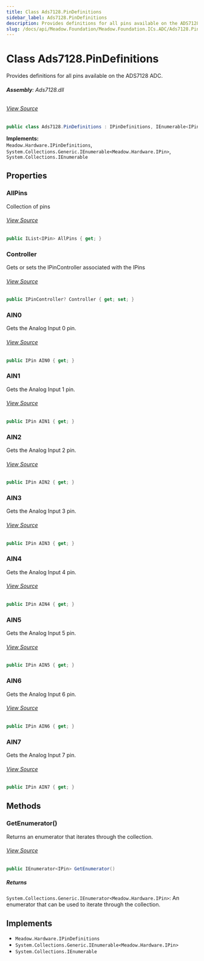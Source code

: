 ```yaml
---
title: Class Ads7128.PinDefinitions
sidebar_label: Ads7128.PinDefinitions
description: Provides definitions for all pins available on the ADS7128 ADC.
slug: /docs/api/Meadow.Foundation/Meadow.Foundation.ICs.ADC/Ads7128.PinDefinitions
---
```

# Class Ads7128.PinDefinitions
Provides definitions for all pins available on the ADS7128 ADC.

###### **Assembly**: Ads7128.dll
###### [View Source](https://github.com/WildernessLabs/Meadow.Foundation.git/blob/develop/Source/Meadow.Foundation.Peripherals/ICs.ADC.Ads7128/Driver/Ads7128.PinDefinitions.cs#L16)
```csharp title="Declaration"
public class Ads7128.PinDefinitions : IPinDefinitions, IEnumerable<IPin>, IEnumerable
```
**Implements:**  
`Meadow.Hardware.IPinDefinitions`, `System.Collections.Generic.IEnumerable<Meadow.Hardware.IPin>`, `System.Collections.IEnumerable`

## Properties
### AllPins
Collection of pins
###### [View Source](https://github.com/WildernessLabs/Meadow.Foundation.git/blob/develop/Source/Meadow.Foundation.Peripherals/ICs.ADC.Ads7128/Driver/Ads7128.PinDefinitions.cs#L23)
```csharp title="Declaration"
public IList<IPin> AllPins { get; }
```
### Controller
Gets or sets the IPinController associated with the IPins
###### [View Source](https://github.com/WildernessLabs/Meadow.Foundation.git/blob/develop/Source/Meadow.Foundation.Peripherals/ICs.ADC.Ads7128/Driver/Ads7128.PinDefinitions.cs#L26)
```csharp title="Declaration"
public IPinController? Controller { get; set; }
```
### AIN0
Gets the Analog Input 0 pin.
###### [View Source](https://github.com/WildernessLabs/Meadow.Foundation.git/blob/develop/Source/Meadow.Foundation.Peripherals/ICs.ADC.Ads7128/Driver/Ads7128.PinDefinitions.cs#L44)
```csharp title="Declaration"
public IPin AIN0 { get; }
```
### AIN1
Gets the Analog Input 1 pin.
###### [View Source](https://github.com/WildernessLabs/Meadow.Foundation.git/blob/develop/Source/Meadow.Foundation.Peripherals/ICs.ADC.Ads7128/Driver/Ads7128.PinDefinitions.cs#L57)
```csharp title="Declaration"
public IPin AIN1 { get; }
```
### AIN2
Gets the Analog Input 2 pin.
###### [View Source](https://github.com/WildernessLabs/Meadow.Foundation.git/blob/develop/Source/Meadow.Foundation.Peripherals/ICs.ADC.Ads7128/Driver/Ads7128.PinDefinitions.cs#L70)
```csharp title="Declaration"
public IPin AIN2 { get; }
```
### AIN3
Gets the Analog Input 3 pin.
###### [View Source](https://github.com/WildernessLabs/Meadow.Foundation.git/blob/develop/Source/Meadow.Foundation.Peripherals/ICs.ADC.Ads7128/Driver/Ads7128.PinDefinitions.cs#L83)
```csharp title="Declaration"
public IPin AIN3 { get; }
```
### AIN4
Gets the Analog Input 4 pin.
###### [View Source](https://github.com/WildernessLabs/Meadow.Foundation.git/blob/develop/Source/Meadow.Foundation.Peripherals/ICs.ADC.Ads7128/Driver/Ads7128.PinDefinitions.cs#L96)
```csharp title="Declaration"
public IPin AIN4 { get; }
```
### AIN5
Gets the Analog Input 5 pin.
###### [View Source](https://github.com/WildernessLabs/Meadow.Foundation.git/blob/develop/Source/Meadow.Foundation.Peripherals/ICs.ADC.Ads7128/Driver/Ads7128.PinDefinitions.cs#L109)
```csharp title="Declaration"
public IPin AIN5 { get; }
```
### AIN6
Gets the Analog Input 6 pin.
###### [View Source](https://github.com/WildernessLabs/Meadow.Foundation.git/blob/develop/Source/Meadow.Foundation.Peripherals/ICs.ADC.Ads7128/Driver/Ads7128.PinDefinitions.cs#L122)
```csharp title="Declaration"
public IPin AIN6 { get; }
```
### AIN7
Gets the Analog Input 7 pin.
###### [View Source](https://github.com/WildernessLabs/Meadow.Foundation.git/blob/develop/Source/Meadow.Foundation.Peripherals/ICs.ADC.Ads7128/Driver/Ads7128.PinDefinitions.cs#L135)
```csharp title="Declaration"
public IPin AIN7 { get; }
```
## Methods
### GetEnumerator()
Returns an enumerator that iterates through the collection.
###### [View Source](https://github.com/WildernessLabs/Meadow.Foundation.git/blob/develop/Source/Meadow.Foundation.Peripherals/ICs.ADC.Ads7128/Driver/Ads7128.PinDefinitions.cs#L159)
```csharp title="Declaration"
public IEnumerator<IPin> GetEnumerator()
```

##### Returns

`System.Collections.Generic.IEnumerator<Meadow.Hardware.IPin>`: An enumerator that can be used to iterate through the collection.
## Implements

* `Meadow.Hardware.IPinDefinitions`
* `System.Collections.Generic.IEnumerable<Meadow.Hardware.IPin>`
* `System.Collections.IEnumerable`
